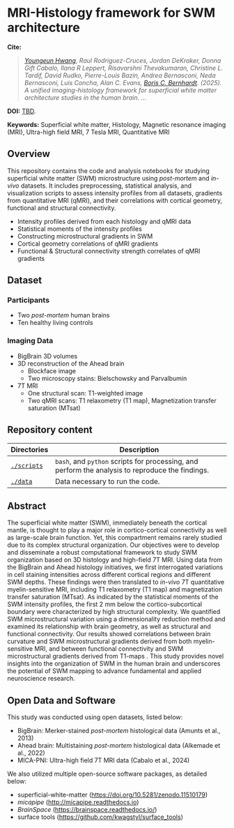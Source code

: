 # MRI-Histology framework for SWM architecture

**Cite:**

> *[Youngeun Hwang](mailto:youngeun.hwang2@mail.mcgill.ca), Raul Rodriguez-Cruces, Jordan DeKraker, Donna Gift Cabalo, Ilana R Leppert, Risavarshni Thevakumaran, Christine L. Tardif, David Rudko, Pierre-Louis Bazin, Andrea Bernasconi, Neda Bernasconi, Luis Concha, Alan C. Evans, [Boris C. Bernhardt](mailto:boris.bernhardt@mcgill.ca). (2025). A unified imaging-histology framework for superficial white matter architecture studies in the human brain. ...*

**DOI:** [TBD]().

**Keywords:** Superficial white matter, Histology, Magnetic resonance imaging (MRI), Ultra-high field MRI, 7 Tesla MRI, Quantitative MRI

## Overview
This repository contains the code and analysis notebooks for studying superficial white matter (SWM) microstructure using *post-mortem* and *in-vivo* datasets. It includes preprocessing, statistical analysis, and visualization scripts to assess intensity profiles from all datasets, gradients from quantitative MRI (qMRI), and their correlations with cortical geometry, functional and structural connectivity.
- Intensity profiles derived from each histology and qMRI data
- Statistical moments of the intensity profiles
- Constructing microstructural gradients in SWM
- Cortical geometry correlations of qMRI gradients
- Functional & Structural connectivity strength correlates of qMRI gradients

## Dataset
### Participants 
- Two *post-mortem* human brains
- Ten healthy living controls

### Imaging Data
- BigBrain 3D volumes
- 3D reconstruction of the Ahead brain
   - Blockface image
   - Two microscopy stains: Bielschowsky and Parvalbumin
- 7T MRI
   - One structural scan: T1-weighted image
   - Two qMRI scans: T1 relaxometry (T1 map), Magnetization transfer saturation (MTsat)

## Repository content
| Directories   | Description                                                                                                                                                                                                                                                                             |
|---------------|-----------------------------------------------------------------------------------------------------------------------------------------------------------------------------------------------------------------------------------------------------------------------------------------|
| [`./scripts`]()      | `bash`, and `python` scripts for processing, and perform the analysis to reproduce the findings.                                                                                                                                                        |
| [`./data`]() | Data necessary to run the code.                                                                                                                                                                                                                      |

## Abstract
The superficial white matter (SWM), immediately beneath the cortical mantle, is thought to play a major role in cortico-cortical connectivity as well as large-scale brain function. Yet, this compartment remains rarely studied due to its complex structural organization. Our objectives were to develop and disseminate  a robust computational framework to study SWM organization based on 3D histology and high-field 7T MRI. Using data from the BigBrain and Ahead histology initiatives, we first interrogated variations in cell staining intensities across different cortical regions and different SWM depths. These findings were then translated to *in-vivo* 7T quantitative myelin-sensitive MRI, including T1 relaxometry (T1 map) and magnetization transfer saturation (MTsat). As indicated by the statistical moments of the SWM intensity profiles, the first 2 mm below the cortico-subcortical boundary were characterized by high structural complexity. We quantified SWM microstructural variation using a dimensionality reduction method and examined its relationship with brain geometry, as well as structural and functional connectivity. Our results showed correlations between brain curvature and SWM microstructural gradients derived from both myelin-sensitive MRI, and between functional connectivity and SWM microstructural gradients derived from T1-maps . This study provides novel insights into the organization of SWM in the human brain and underscores the potential of SWM mapping to advance fundamental and applied neuroscience research.

## Open Data and Software
This study was conducted using open datasets, listed below:
- BigBrain: Merker-stained *post-mortem* histological data (Amunts et al., 2013)
- Ahead brain: Multistaining *post-mortem* histological data (Alkemade et al., 2022) 
- MICA-PNI: Ultra-high field 7T MRI data (Cabalo et al., 2024)

We also utilized multiple open-source software packages, as detailed below:
- superficial-white-matter (https://doi.org/10.5281/zenodo.11510179)
- *micapipe* (http://micapipe.readthedocs.io)
- *BrainSpace* (https://brainspace.readthedocs.io/)
- surface tools (https://github.com/kwagstyl/surface_tools)
